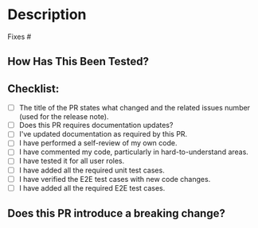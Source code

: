 <!--
Type of change: Title of the PR should clearly mention which type of PR is this, you can select any of the below mentioned types:

- docs() - The PR contains Documentation ONLY changes. 
- feat() - The PR contains new feature/enhancements.
- fix() - The PR contains a bug fix.

Example Title: 
feat(): New field addition for Cluster CRD 
-->

# Description
<!--
Please include a summary of the change and which issue is fixed. Please also include relevant motivation and context. List any dependencies that are required for this change.
-->

Fixes # <!-- Mention any issues which might be fixed on this PR merge. -->

## How Has This Been Tested?
<!--
Please describe the tests that you ran to verify your changes. Provide instructions so we can reproduce. Please also list any relevant details for your test configuration

test-cases
- [ ] Test case A
- [ ] Test case B
-->

## Checklist:

* [ ] The title of the PR states what changed and the related issues number (used for the release note).
* [ ] Does this PR requires documentation updates?
* [ ] I've updated documentation as required by this PR.
* [ ] I have performed a self-review of my own code.
* [ ] I have commented my code, particularly in hard-to-understand areas.
* [ ] I have tested it for all user roles.
* [ ] I have added all the required unit test cases.
* [ ] I have verified the E2E test cases with new code changes.
* [ ] I have added all the required E2E test cases.

## Does this PR introduce a breaking change?
<!--
If NO, leave the release-note block blank.
If YES, a release note is required:
Enter your extended release note in the block below. If the PR requires additional manual action from users switching to the new version, include the string "action-required".
-->

```release-note

```